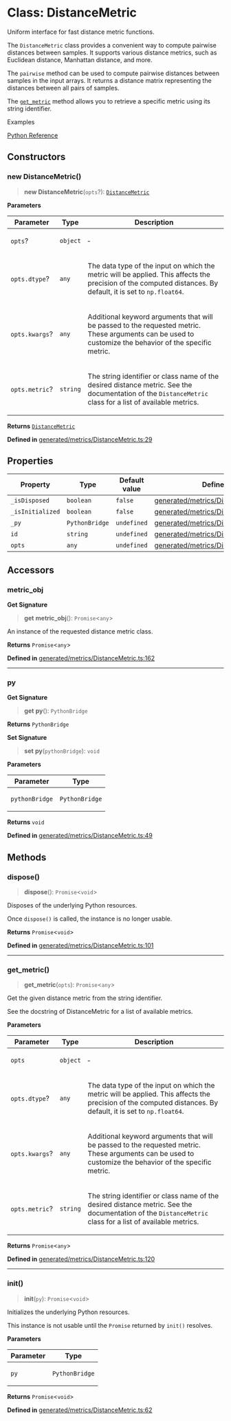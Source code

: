 # Class: DistanceMetric

Uniform interface for fast distance metric functions.

The `DistanceMetric` class provides a convenient way to compute pairwise distances between samples. It supports various distance metrics, such as Euclidean distance, Manhattan distance, and more.

The `pairwise` method can be used to compute pairwise distances between samples in the input arrays. It returns a distance matrix representing the distances between all pairs of samples.

The [`get_metric`](https://scikit-learn.org/stable/modules/generated/#sklearn.metrics.DistanceMetric.get_metric "sklearn.metrics.DistanceMetric.get_metric") method allows you to retrieve a specific metric using its string identifier.

Examples

[Python Reference](https://scikit-learn.org/stable/modules/generated/sklearn.metrics.DistanceMetric.html)

## Constructors

### new DistanceMetric()

> **new DistanceMetric**(`opts`?): [`DistanceMetric`](DistanceMetric.md)

**Parameters**

<table>
<thead>
<tr>
<th>Parameter</th>
<th>Type</th>
<th>Description</th>
</tr>
</thead>
<tbody>
<tr>
<td>

`opts`?

</td>
<td>

`object`

</td>
<td>

&hyphen;

</td>
</tr>
<tr>
<td>

`opts.dtype`?

</td>
<td>

`any`

</td>
<td>

The data type of the input on which the metric will be applied. This affects the precision of the computed distances. By default, it is set to `np.float64`.

</td>
</tr>
<tr>
<td>

`opts.kwargs`?

</td>
<td>

`any`

</td>
<td>

Additional keyword arguments that will be passed to the requested metric. These arguments can be used to customize the behavior of the specific metric.

</td>
</tr>
<tr>
<td>

`opts.metric`?

</td>
<td>

`string`

</td>
<td>

The string identifier or class name of the desired distance metric. See the documentation of the `DistanceMetric` class for a list of available metrics.

</td>
</tr>
</tbody>
</table>

**Returns** [`DistanceMetric`](DistanceMetric.md)

**Defined in** [generated/metrics/DistanceMetric.ts:29](https://github.com/transitive-bullshit/scikit-learn-ts/blob/d136d90c5cb653f22204ec450ae61706606a5b96/packages/sklearn/src/generated/metrics/DistanceMetric.ts#L29)

## Properties

| Property | Type | Default value | Defined in |
| ------ | ------ | ------ | ------ |
| `_isDisposed` | `boolean` | `false` | [generated/metrics/DistanceMetric.ts:27](https://github.com/transitive-bullshit/scikit-learn-ts/blob/d136d90c5cb653f22204ec450ae61706606a5b96/packages/sklearn/src/generated/metrics/DistanceMetric.ts#L27) |
| `_isInitialized` | `boolean` | `false` | [generated/metrics/DistanceMetric.ts:26](https://github.com/transitive-bullshit/scikit-learn-ts/blob/d136d90c5cb653f22204ec450ae61706606a5b96/packages/sklearn/src/generated/metrics/DistanceMetric.ts#L26) |
| `_py` | `PythonBridge` | `undefined` | [generated/metrics/DistanceMetric.ts:25](https://github.com/transitive-bullshit/scikit-learn-ts/blob/d136d90c5cb653f22204ec450ae61706606a5b96/packages/sklearn/src/generated/metrics/DistanceMetric.ts#L25) |
| `id` | `string` | `undefined` | [generated/metrics/DistanceMetric.ts:22](https://github.com/transitive-bullshit/scikit-learn-ts/blob/d136d90c5cb653f22204ec450ae61706606a5b96/packages/sklearn/src/generated/metrics/DistanceMetric.ts#L22) |
| `opts` | `any` | `undefined` | [generated/metrics/DistanceMetric.ts:23](https://github.com/transitive-bullshit/scikit-learn-ts/blob/d136d90c5cb653f22204ec450ae61706606a5b96/packages/sklearn/src/generated/metrics/DistanceMetric.ts#L23) |

## Accessors

### metric\_obj

**Get Signature**

> **get** **metric\_obj**(): `Promise`\<`any`\>

An instance of the requested distance metric class.

**Returns** `Promise`\<`any`\>

**Defined in** [generated/metrics/DistanceMetric.ts:162](https://github.com/transitive-bullshit/scikit-learn-ts/blob/d136d90c5cb653f22204ec450ae61706606a5b96/packages/sklearn/src/generated/metrics/DistanceMetric.ts#L162)

***

### py

**Get Signature**

> **get** **py**(): `PythonBridge`

**Returns** `PythonBridge`

**Set Signature**

> **set** **py**(`pythonBridge`): `void`

**Parameters**

<table>
<thead>
<tr>
<th>Parameter</th>
<th>Type</th>
</tr>
</thead>
<tbody>
<tr>
<td>

`pythonBridge`

</td>
<td>

`PythonBridge`

</td>
</tr>
</tbody>
</table>

**Returns** `void`

**Defined in** [generated/metrics/DistanceMetric.ts:49](https://github.com/transitive-bullshit/scikit-learn-ts/blob/d136d90c5cb653f22204ec450ae61706606a5b96/packages/sklearn/src/generated/metrics/DistanceMetric.ts#L49)

## Methods

### dispose()

> **dispose**(): `Promise`\<`void`\>

Disposes of the underlying Python resources.

Once `dispose()` is called, the instance is no longer usable.

**Returns** `Promise`\<`void`\>

**Defined in** [generated/metrics/DistanceMetric.ts:101](https://github.com/transitive-bullshit/scikit-learn-ts/blob/d136d90c5cb653f22204ec450ae61706606a5b96/packages/sklearn/src/generated/metrics/DistanceMetric.ts#L101)

***

### get\_metric()

> **get\_metric**(`opts`): `Promise`\<`any`\>

Get the given distance metric from the string identifier.

See the docstring of DistanceMetric for a list of available metrics.

**Parameters**

<table>
<thead>
<tr>
<th>Parameter</th>
<th>Type</th>
<th>Description</th>
</tr>
</thead>
<tbody>
<tr>
<td>

`opts`

</td>
<td>

`object`

</td>
<td>

&hyphen;

</td>
</tr>
<tr>
<td>

`opts.dtype`?

</td>
<td>

`any`

</td>
<td>

The data type of the input on which the metric will be applied. This affects the precision of the computed distances. By default, it is set to `np.float64`.

</td>
</tr>
<tr>
<td>

`opts.kwargs`?

</td>
<td>

`any`

</td>
<td>

Additional keyword arguments that will be passed to the requested metric. These arguments can be used to customize the behavior of the specific metric.

</td>
</tr>
<tr>
<td>

`opts.metric`?

</td>
<td>

`string`

</td>
<td>

The string identifier or class name of the desired distance metric. See the documentation of the `DistanceMetric` class for a list of available metrics.

</td>
</tr>
</tbody>
</table>

**Returns** `Promise`\<`any`\>

**Defined in** [generated/metrics/DistanceMetric.ts:120](https://github.com/transitive-bullshit/scikit-learn-ts/blob/d136d90c5cb653f22204ec450ae61706606a5b96/packages/sklearn/src/generated/metrics/DistanceMetric.ts#L120)

***

### init()

> **init**(`py`): `Promise`\<`void`\>

Initializes the underlying Python resources.

This instance is not usable until the `Promise` returned by `init()` resolves.

**Parameters**

<table>
<thead>
<tr>
<th>Parameter</th>
<th>Type</th>
</tr>
</thead>
<tbody>
<tr>
<td>

`py`

</td>
<td>

`PythonBridge`

</td>
</tr>
</tbody>
</table>

**Returns** `Promise`\<`void`\>

**Defined in** [generated/metrics/DistanceMetric.ts:62](https://github.com/transitive-bullshit/scikit-learn-ts/blob/d136d90c5cb653f22204ec450ae61706606a5b96/packages/sklearn/src/generated/metrics/DistanceMetric.ts#L62)
